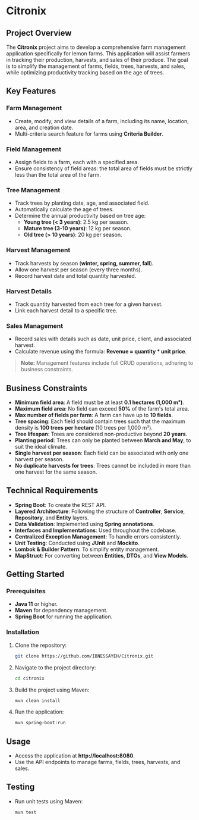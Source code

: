 # Citronix

## Project Overview
The **Citronix** project aims to develop a comprehensive farm management application specifically for lemon farms. This application will assist farmers in tracking their production, harvests, and sales of their produce. The goal is to simplify the management of farms, fields, trees, harvests, and sales, while optimizing productivity tracking based on the age of trees.

## Key Features

### Farm Management
- Create, modify, and view details of a farm, including its name, location, area, and creation date.
- Multi-criteria search feature for farms using **Criteria Builder**.

### Field Management
- Assign fields to a farm, each with a specified area.
- Ensure consistency of field areas: the total area of fields must be strictly less than the total area of the farm.

### Tree Management
- Track trees by planting date, age, and associated field.
- Automatically calculate the age of trees.
- Determine the annual productivity based on tree age:
  - **Young tree (< 3 years)**: 2.5 kg per season.
  - **Mature tree (3-10 years)**: 12 kg per season.
  - **Old tree (> 10 years)**: 20 kg per season.

### Harvest Management
- Track harvests by season (**winter, spring, summer, fall**).
- Allow one harvest per season (every three months).
- Record harvest date and total quantity harvested.

### Harvest Details
- Track quantity harvested from each tree for a given harvest.
- Link each harvest detail to a specific tree.

### Sales Management
- Record sales with details such as date, unit price, client, and associated harvest.
- Calculate revenue using the formula: **Revenue = quantity * unit price**.

> **Note:** Management features include full CRUD operations, adhering to business constraints.

## Business Constraints
- **Minimum field area**: A field must be at least **0.1 hectares (1,000 m²)**.
- **Maximum field area**: No field can exceed **50%** of the farm's total area.
- **Max number of fields per farm**: A farm can have up to **10 fields**.
- **Tree spacing**: Each field should contain trees such that the maximum density is **100 trees per hectare** (10 trees per 1,000 m²).
- **Tree lifespan**: Trees are considered non-productive beyond **20 years**.
- **Planting period**: Trees can only be planted between **March and May**, to suit the ideal climate.
- **Single harvest per season**: Each field can be associated with only one harvest per season.
- **No duplicate harvests for trees**: Trees cannot be included in more than one harvest for the same season.

## Technical Requirements
- **Spring Boot**: To create the REST API.
- **Layered Architecture**: Following the structure of **Controller**, **Service**, **Repository**, and **Entity** layers.
- **Data Validation**: Implemented using **Spring annotations**.
- **Interfaces and Implementations**: Used throughout the codebase.
- **Centralized Exception Management**: To handle errors consistently.
- **Unit Testing**: Conducted using **JUnit** and **Mockito**.
- **Lombok & Builder Pattern**: To simplify entity management.
- **MapStruct**: For converting between **Entities**, **DTOs**, and **View Models**.

## Getting Started

### Prerequisites
- **Java 11** or higher.
- **Maven** for dependency management.
- **Spring Boot** for running the application.

### Installation
1. Clone the repository:
   ```sh
   git clone https://github.com/IBNESSAYEH/Citronix.git
   ```
2. Navigate to the project directory:
   ```sh
   cd citronix
   ```
3. Build the project using Maven:
   ```sh
   mvn clean install
   ```
4. Run the application:
   ```sh
   mvn spring-boot:run
   ```

## Usage
- Access the application at **http://localhost:8080**.
- Use the API endpoints to manage farms, fields, trees, harvests, and sales.

## Testing
- Run unit tests using Maven:
  ```sh
  mvn test
  ```




